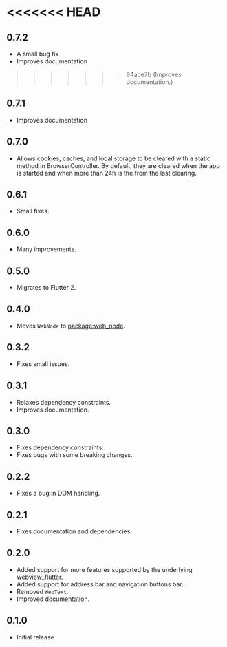 <<<<<<< HEAD
=======
## 0.7.2
* A small bug fix
* Improves documentation

>>>>>>> 94ace7b (Improves documentation.)
## 0.7.1
* Improves documentation

## 0.7.0
* Allows cookies, caches, and local storage to be cleared with a static method in BrowserController.
  By default, they are cleared when the app is started and when more than 24h is the from the last
  clearing.

## 0.6.1
* Small fixes.

## 0.6.0
* Many improvements.

## 0.5.0
  * Migrates to Flutter 2.

## 0.4.0
  * Moves `WebNode` to [package:web_node](https://pub.dev/packages/web_node).

## 0.3.2
  * Fixes small issues.

## 0.3.1
  * Relaxes dependency constraints.
  * Improves documentation.

## 0.3.0
  * Fixes dependency constraints.
  * Fixes bugs with some breaking changes.

## 0.2.2
  * Fixes a bug in DOM handling.

## 0.2.1
  * Fixes documentation and dependencies.

## 0.2.0

* Added support for more features supported by the underlying webview_flutter.
* Added support for address bar and navigation buttons bar.
* Removed `WebText`.
* Improved documentation.

## 0.1.0

* Initial release
